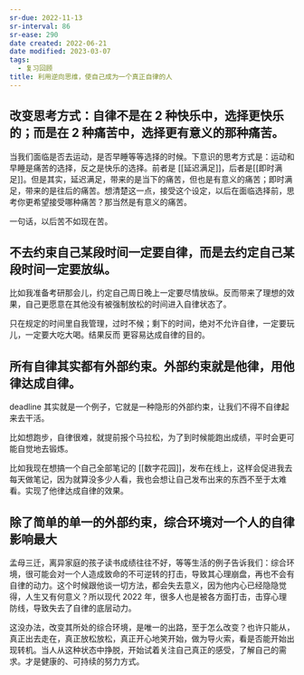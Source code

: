 ```yaml
---
sr-due: 2022-11-13
sr-interval: 86
sr-ease: 290
date created: 2022-06-21
date modified: 2023-03-07
tags:
  - 复习回顾
title: 利用逆向思维，使自己成为一个真正自律的人
---
```


## 改变思考方式：自律不是在 2 种快乐中，选择更快乐的；而是在 2 种痛苦中，选择更有意义的那种痛苦。

当我们面临是否去运动，是否早睡等等选择的时候。下意识的思考方式是：运动和早睡是痛苦的选择，反之是快乐的选择。前者是 [[延迟满足]]，后者是[[即时满足]]。但是其实，延迟满足，带来的是当下的痛苦，但也是有意义的痛苦；即时满足，带来的是往后的痛苦。想清楚这一点，接受这个设定，以后在面临选择前，思考你更希望接受哪种痛苦？那当然是有意义的痛苦。

一句话，以后苦不如现在苦。

## 不去约束自己某段时间一定要自律，而是去约定自己某段时间一定要放纵。

比如我准备考研那会儿，约定自己周日晚上一定要尽情放纵。反而带来了理想的效果，自己更愿意在其他没有被强制放松的时间进入自律状态了。

只在规定的时间里自我管理，过时不候；剩下的时间，绝对不允许自律，一定要玩儿，一定要大吃大喝。结果反而 更容易达成自律的目的。

## 所有自律其实都有外部约束。外部约束就是他律，用他律达成自律。

deadline 其实就是一个例子，它就是一种隐形的外部约束，让我们不得不自律起来去干活。

比如想跑步，自律很难，就提前报个马拉松，为了到时候能跑出成绩，平时会更可能自觉地去锻炼。

比如我现在想搞一个自己全部笔记的 [[数字花园]]，发布在线上，这样会促进我去每天做笔记，因为就算没多少人看，我也会想让自己发布出来的东西不至于太难看。实现了他律达成自律的效果。

## 除了简单的单一的外部约束，综合环境对一个人的自律影响最大

孟母三迁，离异家庭的孩子读书成绩往往不好，等等生活的例子告诉我们：综合环境，很可能会对一个人造成致命的不可逆转的打击，导致其心理崩盘，再也不会有自律的动力。这个时候跟他谈一切方法，都会失去意义，因为他内心已经隐隐觉得，人生又有何意义？所以现代 2022 年，很多人也是被各方面打击，击穿心理防线，导致失去了自律的底层动力。

这没办法，改变其所处的综合环境，是唯一的出路，至于怎么改变？也许只能从，真正出去走在，真正放松放松，真正开心地笑开始，做为导火索，看是否能开始出现转机。当人从这种状态中挣脱，开始试着关注自己真正的感受，了解自己的需求。才是健康的、可持续的努力方式。
